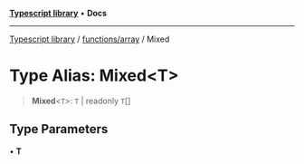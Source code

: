 [**Typescript library**](../../../index.md) • **Docs**

***

[Typescript library](../../../modules.md) / [functions/array](../index.md) / Mixed

# Type Alias: Mixed\<T\>

> **Mixed**\<`T`\>: `T` \| readonly `T`[]

## Type Parameters

• **T**
